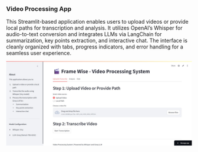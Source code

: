 ### Video Processing App  

This Streamlit-based application enables users to upload videos or provide local paths for transcription and analysis. It utilizes OpenAI’s Whisper for audio-to-text conversion and integrates LLMs via LangChain for summarization, key points extraction, and interactive chat. The interface is cleanly organized with tabs, progress indicators, and error handling for a seamless user experience.

![pic](https://github.com/etisamhaq/Video-Insights/blob/main/pic1.jpg)
